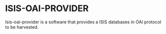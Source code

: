 ISIS-OAI-PROVIDER
=================

Isis-oai-provider is a software that provides a ISIS databases in OAI protocol to be harvested.

